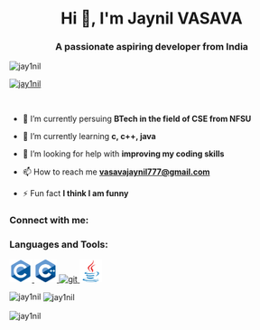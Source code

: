 <h1 align="center">Hi 👋, I'm Jaynil VASAVA</h1>
<h3 align="center">A passionate aspiring developer from India</h3>

<p align="left"> <img src="https://komarev.com/ghpvc/?username=jay1nil&label=Profile%20views&color=0e75b6&style=flat" alt="jay1nil" /> </p>

<p align="left"> <a href="https://github.com/ryo-ma/github-profile-trophy"><img src="https://github-profile-trophy.vercel.app/?username=jay1nil" alt="jay1nil" /></a> </p>

<p align="left"> <a href="https://twitter.com/" target="blank"><img src="https://img.shields.io/twitter/follow/?logo=twitter&style=for-the-badge" alt="" /></a> </p>

- 🔭 I’m currently persuing **BTech in the field of CSE from NFSU**

- 🌱 I’m currently learning **c, c++, java**

- 🤝 I’m looking for help with **improving my coding skills**

- 📫 How to reach me **vasavajaynil777@gmail.com**

- ⚡ Fun fact **I think I am funny**

<h3 align="left">Connect with me:</h3>
<p align="left">
</p>

<h3 align="left">Languages and Tools:</h3>
<p align="left"> <a href="https://www.cprogramming.com/" target="_blank" rel="noreferrer"> <img src="https://raw.githubusercontent.com/devicons/devicon/master/icons/c/c-original.svg" alt="c" width="40" height="40"/> </a> <a href="https://www.w3schools.com/cpp/" target="_blank" rel="noreferrer"> <img src="https://raw.githubusercontent.com/devicons/devicon/master/icons/cplusplus/cplusplus-original.svg" alt="cplusplus" width="40" height="40"/> </a> <a href="https://git-scm.com/" target="_blank" rel="noreferrer"> <img src="https://www.vectorlogo.zone/logos/git-scm/git-scm-icon.svg" alt="git" width="40" height="40"/> </a> <a href="https://www.java.com" target="_blank" rel="noreferrer"> <img src="https://raw.githubusercontent.com/devicons/devicon/master/icons/java/java-original.svg" alt="java" width="40" height="40"/> </a> </p>

<p><img align="left" src="https://github-readme-stats.vercel.app/api/top-langs?username=jay1nil&show_icons=true&locale=en&layout=compact" alt="jay1nil" /></p>

<p>&nbsp;<img align="center" src="https://github-readme-stats.vercel.app/api?username=jay1nil&show_icons=true&locale=en" alt="jay1nil" /></p>

<p><img align="center" src="https://github-readme-streak-stats.herokuapp.com/?user=jay1nil&" alt="jay1nil" /></p>
